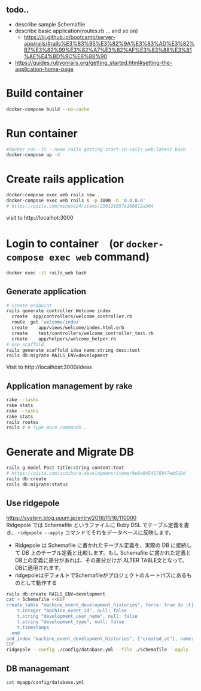 ## todo..
- describe sample Schemafile
- describe basic application(routes.rb ... and so on)
  - https://iij.github.io/bootcamp/server-app/rails/#rails%E3%83%95%E3%82%9A%E3%83%AD%E3%82%B7%E3%82%99%E3%82%A7%E3%82%AF%E3%83%88%E3%81%AE%E4%BD%9C%E6%88%90
- https://guides.rubyonrails.org/getting_started.html#setting-the-application-home-page

# Build container
```sh
docker-compose build --no-cache
```
# Run container
```sh
#docker run -it --name rails getting-start-in-rails_web:latest bash
docker-compose up -d
```
# Create rails application
```sh
docker-compose exec web rails new .
docker-compose exec web rails s -p 3000 -b '0.0.0.0'
# https://qiita.com/mihooo24/items/250128057e108812a304
```
visit to http://localhot:3000

# Login to container　(or `docker-compose exec web` command)
```sh
docker exec -it rails_web bash
```
## Generate application
```sh
# Create endpoint
rails generate controller Welcome index
  create  app/controllers/welcome_controller.rb
  route  get 'welcome/index'
  create    app/views/welcome/index.html.erb
  create    test/controllers/welcome_controller_test.rb
  create    app/helpers/welcome_helper.rb
# Use scaffold
rails generate scaffold idea name:string desc:text
rails db:migrate RAILS_ENV=development
```
Visit to http://localhost:3000/ideas
## Application management by rake
```sh
rake --tasks
rake stats
rake --tasks
rake stats
rails routes
rails c # Type more commands..
```

# Generate and Migrate DB
```sh
rails g model Post title:string content:text
# https://qiita.com/ichihara-development/items/9e9a8454178947eb519d
rails db:create
rails db:migrate:status
```
## Use ridgepole
https://system.blog.uuum.jp/entry/2018/11/16/110000  
Ridgepole では Schemafile というファイルに Ruby DSL でテーブル定義を書き、 `ridgepole --apply` コマンドでそれをデータベースに反映します。
- Ridgepole は Schemafile に書かれたテーブル定義を、実際の DB に接続して DB 上のテーブル定義と比較します。もし Schemafile に書かれた定義と DB上の定義に差分があれば、その差分だけが ALTER TABLE文となって、DBに適用されます。
- ridgepoleはデフォルトでSchemafileがプロジェクトのルートパスにあるものとして動作する
```sh
rails db:create RAILS_ENV=development
cat > Schemafile <<EOF
create_table "machine_event_development_histories", force: true do |t|
    t.integer "machine_event_id", null: false
    t.string "development_user_name", null: false
    t.string "development_type", null: false
    t.timestamps
  end
add_index "machine_event_development_histories", ["created_at"], name: "machine_event_development_histories_from_created_at", using: "btree"
EOF
ridgepole --config ./config/database.yml --file ./Schemafile --apply
```
## DB managemant
```sh
cat myapp/config/database.yml
```

<!-- # Create application
```
root@21a7e94491af:/myapp# rails new .
root@21a7e94491af:/myapp# bundle exec rails s -p 3000 -b '0.0.0.0' &
``` -->